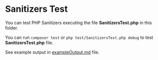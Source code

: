 <link rel="stylesheet" href="../docs/css/main.css" />

# Sanitizers Test

You can test PHP Sanitizers executing the file **SanitizersTest.php** in this folder.

You can run `composer test` or `php test/SanitizersTest.php debug` to test **SanitizersTest.php** file.

See example output in [exampleOutput.md](exampleOutput.md) file.
